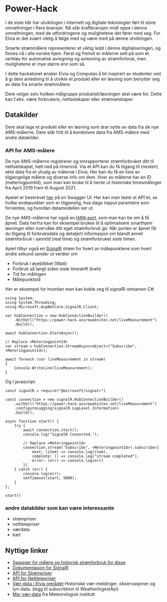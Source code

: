 # Power-Hack

I de siste tiår har utviklingen i internett og digitale teknologier ført til store omveltninger i
flere bransjer. Nå står kraftbransjen midt oppe i denne omveltningen, med de
utfordringene og mulighetene det fører med seg. For Elvia er det svært viktig å følge med og
være med på denne utviklingen.

Smarte strømmålere representerer et viktig ledd i denne digitaliseringen, og finnes nå i alle
norske hjem. Først og fremst er målerne sett på som et verktøy for automatisk avregning og
avlesning av strømforbruk, men mulighetene er mye større enn som så.

I dette hackatonet ønsker Elvia og Computas å bli inspirert av studenter ved å gi dem
anledning til å utvikle et produkt eller en løsning som benytter seg av data fra smarte
strømmålere.

Dere velger selv hvilken målgruppe produktet/løsningen skal være for. Dette kan f.eks.
være forbrukere, nettselskaper eller strømselskaper.

## Datakilder

Dere skal lage et produkt eller en løsning som drar nytte av
data fra de nye AMS-målerne. Dere står fritt til å kombinere data fra AMS-målere med
andre datakilder.

### API for AMS-målere

De nye AMS-målerne registrerer og innrapporterer strømforbruket ditt til nettselskapet, helt ned på timenivå. Via et API kan du få tilgang til (nesten) ekte data fra et utvalg av målerne i Elvia. Her kan du få en liste av tilgjengelige målere og diverse info om dem. Hver av målerne har en ID (meteringpointId), som man kan bruke til å hente ut historiske timesmålinger fra April 2019 fram til August 2021.

Apeiet er beskrevet [her](https://power-hack.azurewebsites.net/swagger/index.html) på en Swagger UI. Her kan man teste ut API'et, se hvilke endepunkter som er tilgjenelig, hva slags inpput parametre som forventes, og hvordan datamodellen ser ut.

De nye AMS-målerne har også en [HAN-port](https://www.elvia.no/smart-forbruk/alt-om-din-strommaler/dette-er-han-porten/), som man kan be om å få åpnet. Data herfra kan for eksempel brukes til å optimalisere smarthjem løsninger eller overvåke ditt eget strømforbruk gir. Når porten er åpnet får du tilgang til forbruksdata og detaljert informasjon om blandt annet strømforbruk i sanntid (real time) og strømforbruket siste timen.

Apiet tilbyr også en [SignalR](https://docs.microsoft.com/en-us/aspnet/core/signalr/introduction?WT.mc_id=dotnet-35129-website&view=aspnetcore-5.0) strøm for hvert av målepunktene som hvert andre sekund sender ut verdier om 
- Forbruk i øyeblikket (Watt)
- Forbruk så langt siden siste timeskift (kwh)
- Tid for målingen
- MålepunktsId
  
Her er eksempel for hvordan man kan koble seg til signalR-streamen C#:
```
using System;
using System.Threading;
using Microsoft.AspNetCore.SignalR.Client;

var hubConnection = new HubConnectionBuilder()
    .WithUrl("https://power-hack.azurewebsites.net/liveMeasurement")
    .Build();
    
await hubConnection.StartAsync();

// Replace <MeteringpointId>
var stream = hubConnection.StreamAsync<object>("Subscribe", <MeteringpointId>);

await foreach (var liveMeasurement in stream)
{
    Console.WriteLine(liveMeasurement);
}
```
Og i javascript:
```
const signalR = require("@microsoft/signalr")

const connection = new signalR.HubConnectionBuilder()
    .withUrl("https://power-hack.azurewebsites.net/liveMeasurement")
    .configureLogging(signalR.LogLevel.Information)
    .build();

async function start() {
    try {
        await connection.start();
        console.log("SignalR Connected.");

        // Replace <MeteringpointId>
        connection.stream("Subscribe", <MeteringpointId>).subscribe({
            next: (item) => console.log(item),
            complete: () => console.log("stream completed"),
            error: (err) => console.log(err)
        })        
    } catch (err) {
        console.log(err);
        setTimeout(start, 5000);
    }
};

start()
```


### andre datakilder som kan være interessante
 - strømpriser
 - nettleiepriser 
 - værdata
 - kart


## Nyttige linker
- [Swagger for målere og historisk strømforbruk for disse](https://power-hack.azurewebsites.net/swagger/index.html)
- [Dokumentasjon for SignalR](https://docs.microsoft.com/en-us/aspnet/core/signalr/introduction?WT.mc_id=dotnet-35129-website&view=aspnetcore-5.0)
- [API for Strømpriser]()
- [API fpr Nettleiepriser](https://www.elvia.no/smart-forbruk/api-for-nettleie-priser-kan-gjore-hjemmet-ditt-smartere/)
- [Vær-data i Elvia området](https://elvia.portal.azure-api.net/) Historiske vær-meldinger, observasjoner og lyn-data. (legg til subscribtion til WeatherIngestApi)
- [Mer vær-data](https://frost.met.no/index.html) fra Meteorologisk institutt
